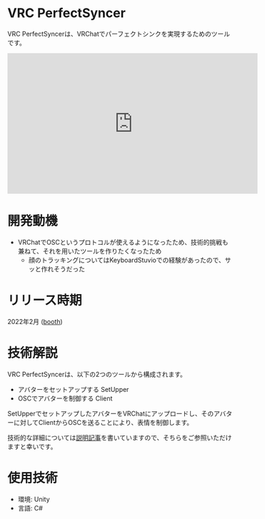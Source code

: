 # VRC PerfectSyncer
VRC PerfectSyncerは、VRChatでパーフェクトシンクを実現するためのツールです。  

<div class="ratio ratio-16x9 mb-3">
  <iframe width="560" height="315" src="https://www.youtube.com/embed/SDk3bwNRlCQ?si=VQ_N70eIvplNaHYj" title="YouTube video player" frameborder="0" allow="accelerometer; autoplay; clipboard-write; encrypted-media; gyroscope; picture-in-picture; web-share" referrerpolicy="strict-origin-when-cross-origin" allowfullscreen></iframe>
</div>

# 開発動機
- VRChatでOSCというプロトコルが使えるようになったため、技術的挑戦も兼ねて、それを用いたツールを作りたくなったため
  - 顔のトラッキングについてはKeyboardStuvioでの経験があったので、サッと作れそうだった

# リリース時期
2022年2月 ([booth](https://booth.pm/ja/items/3687658))

# 技術解説
VRC PerfectSyncerは、以下の2つのツールから構成されます。
- アバターをセットアップする SetUpper
- OSCでアバターを制御する Client

SetUpperでセットアップしたアバターをVRChatにアップロードし、そのアバターに対してClientからOSCを送ることにより、表情を制御します。

技術的な詳細については[説明記事](https://qiita.com/VRNatsuVR/items/761124985e5fcf16f599)を書いていますので、そちらをご参照いただけますと幸いです。

# 使用技術
- 環境: Unity
- 言語: C#
